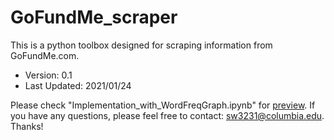 # GoFundMe_scraper
This is a python toolbox designed for scraping information from GoFundMe.com.

- Version: 0.1
- Last Updated: 2021/01/24


Please check "Implementation_with_WordFreqGraph.ipynb" for [preview](https://github.com/swang2021/GoFundMe_scraper/blob/master/Implementation_with_WordFreqGraph.ipynb).
If you have any questions, please feel free to contact: sw3231@columbia.edu. Thanks!


